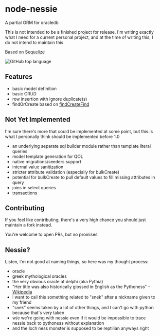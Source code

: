 # node-nessie
A partial ORM for oracledb

This is not intended to be a finished project for release. I'm writing exactly what I need for a current personal project, and at the time of writing this, I do not intend to maintain this.

Based on [Sequelize](https://sequelize.org/)

![GitHub top language](https://img.shields.io/github/languages/top/ducktrshessami/node-nessie)

## Features
- basic model definition
- basic CRUD
- row insertion with ignore duplicate(s)
- findOrCreate based on [findCreateFind](https://sequelize.org/api/v6/class/src/model.js~Model.html#static-method-findCreateFind)

## Not Yet Implemented
I'm sure there's more that could be implemented at some point, but this is what I personally think should be implemented before 1.0
- an underlying separate sql builder module rather than template literal queries
- model template generation for QOL
- native migrations/seeders support
- internal value sanitization
- stricter attribute validation (especially for bulkCreate)
- potential for bulkCreate to pull default values to fill missing attributes in query
- joins in select queries
- transactions

## Contributing
If you feel like contributing, there's a very high chance you should just maintain a fork instead.

You're welcome to open PRs, but no promises

## Nessie?
Listen, I'm not good at naming things, so here was my thought process:
- oracle
- greek mythological oracles
- the very obvious oracle at delphi (aka Pythia)
- "Her title was also historically glossed in English as the Pythoness" -[Wikipedia](https://en.wikipedia.org/wiki/Pythia#:~:text=Her%20title%20was%20also%20historically%20glossed%20in%20English%20as%20the%20Pythoness)
- I want to call this something related to "snek" after a nickname given to my friend
- "snek" seems taken by a lot of other things, and I can't go with python because that's *very* taken
- w/e we're going with nessie even if it would be impossible to trace nessie back to pythoness without explanation
- and the loch ness monster is supposed to be reptilian anyways right
